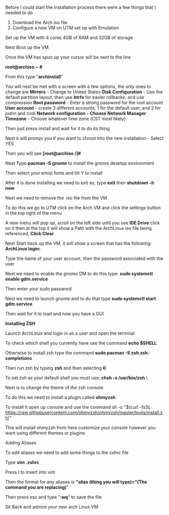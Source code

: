 Before I could start the installation process there were a few things that I needed to do
1. Download the Arch iso file
2. Configure a new VM on UTM set up with Emulation

Set up the VM with 4 cores 4GB of RAM and 32GB of storage

Next Boot up the VM

Once the VM has spun up your cursor will be next to the line 

**root@archiso ~ #**

From this type "**archinstall**" 

You will next be met with a screen with a few options, the only ones to change are
 **Mirrors** - Change to United States
 **Disk Configuration** - Use the default partition layout, then use **btrfs** for easier rollbacks, and use compression
 **Root password** - Enter a strong password for the root account
 **User account** - create 3 different accounts, 1 for the default user, and 2 for justin and codi
**Network configuration** - **Choose Network Manager**
**Timezone** - Choose whatever time zone (CST most likely)

Then just press install and wait for it to do its thing

Next it will prompt you if you want to chroot into the new installation - Select YES

Then you will see **[root@archiso /]#**

Next Type **pacman -S gnome** to install the gnome desktop environment 

Then select your emoji fonts and hit Y to install

After it is done installing we need to exit so, type **exit** then **shutdown -h now** 

Next we need to remove the .iso file from the VM

To do this we go to UTM click on the Arch VM and click the settings button in the top right of the menu

A new menu will pop up, scroll on the left side until you see **IDE Drive** click on it then at the top it will show a Path with the ArchLinux iso file being referenced, **Click Clear**

Next Start back up the VM, it will show a screen that has the following: 
**ArchLinux login:**

Type the name of your user account, then the password associated with the user

Next we need to enable the gnome DM to do this type: **sudo systemctl enable gdm.service** 

Then enter your sudo password

Next we need to launch gnome and to do that type **sudo systemctl start gdm.service**

Then wait for it to load and now you have a GUI


**Installing ZSH**

Launch ArchLinux and login in as a user and open the terminal

To check which shell you currently have use the command **echo $SHELL**

Otherwise to install zsh type the command **sudo pacman -S zsh zsh-completions**

Then run zsh by typing **zsh** and then selecting **0**

To set zsh as your default shell you must use: **chsh -s /usr/bin/zsh**
\


Next is to change the theme of the zsh console

To do this we need to install a plugin called **ohmyzsh** 

To install it open up console and use the command sh -c "$(curl -fsSL https://raw.githubusercontent.com/ohmyzsh/ohmyzsh/master/tools/install.sh)"

This will install ohmyzsh from here customize your console however you want using different themes or plugins


Adding Aliases

To add aliases we need to add some things to the zshrc file 

Type **vim .zshrc**

Press I to insert into vim

Then the format for any aliases is **"alias (thing you will type)="(The command you are replacing)**"

Then press esc and type "**:wq**" to save the file

Sit Back and admire your new arch Linux VM




